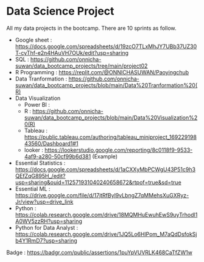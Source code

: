# Data Science Project
All my data projects in the bootcamp. There are 10 sprints as follow.

- Google sheet : https://docs.google.com/spreadsheets/d/19zcO7TLxMhJY7UBb37UZ30T-cyThf-e2n4HAuVH7OUk/edit?usp=sharing
- SQL : https://github.com/onnicha-suwan/data_bootcamp_projects/tree/main/project02
- R Programming : https://replit.com/@ONNICHASUWAN/Paoyingchub
- Data Tranformation : https://github.com/onnicha-suwan/data_bootcamp_projects/blob/main/Data%20Tranformation%20(R)
- Data Visualization
    - Power BI :
    - R : https://github.com/onnicha-suwan/data_bootcamp_projects/blob/main/Data%20Visualization%20(R)
    - Tableau : https://public.tableau.com/authoring/tableau_miniproject_16922919843560/Dashboard1#1
    - looker : https://lookerstudio.google.com/reporting/8c0118f9-9533-4af9-a280-50cf99b6d381 (Example)
- Essential Statistics : https://docs.google.com/spreadsheets/d/1aCXXyMbPCWgU43P51c9h3QEfZqG895H_/edit?usp=sharing&ouid=112571931040240658672&rtpof=true&sd=true
- Essential ML : https://drive.google.com/file/d/17jtRfByl9vLbngZ7qMMehsXuGXRyz-Jr/view?usp=drive_link
- Python : https://colab.research.google.com/drive/18MQMHuEwuhEwS9uyTrhodl1A0WV5zzRH?usp=sharing
- Python for Data Analyst : https://colab.research.google.com/drive/1JQ5Lo6HlPom_M7aQdDsfokSjb4Y1RmD7?usp=sharing

Badge : https://badgr.com/public/assertions/1puYpVUVRLK468CaTfZW1w
